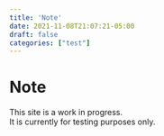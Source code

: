 ```yaml
---
title: 'Note'
date: 2021-11-08T21:07:21-05:00
draft: false
categories: ["test"]
---
```


# Note

This site is a work in progress.  
It is currently for testing purposes only.
